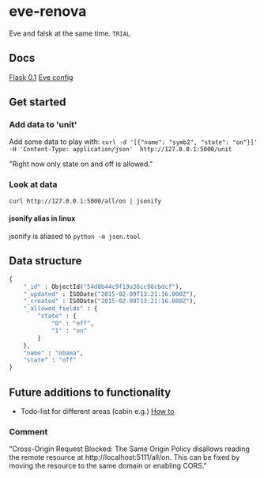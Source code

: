 # eve-renova
Eve and falsk at the same time. `TRIAL`

## Docs
[Flask 0.1](http://flask.pocoo.org/docs/0.10/api/)
[Eve config](http://python-eve.org/config.html)

## Get started

### Add data to 'unit'
Add some data to play with:
`curl -d '[{"name": "symb2", "state": "on"}]' -H 'Content-Type: application/json'  http://127.0.0.1:5000/unit`

"Right now only state on and off is allowed."

### Look at data
`curl http://127.0.0.1:5000/all/on | jsonify`

#### jsonify alias in linux
jsonify is aliased to `python -m json.tool`

## Data structure
```python
{
    "_id" : ObjectId("54d8b44c9f19a36cc98cbdcf"),
    "_updated" : ISODate("2015-02-09T13:21:16.000Z"),
    "_created" : ISODate("2015-02-09T13:21:16.000Z"),
    "_allowed_fields" : {
        "state" : {
            "0" : "off",
            "1" : "on"
        }
    },
    "name" : "obama",
    "state" : "off"
}
```

## Future additions to functionality
* Todo-list for different areas (cabin e.g.) [How to](http://blog.miguelgrinberg.com/post/designing-a-restful-api-with-python-and-flask)


### Comment
"Cross-Origin Request Blocked: The Same Origin Policy disallows reading the remote resource at http://localhost:5111/all/on. This can be fixed by moving the resource to the same domain or enabling CORS."
